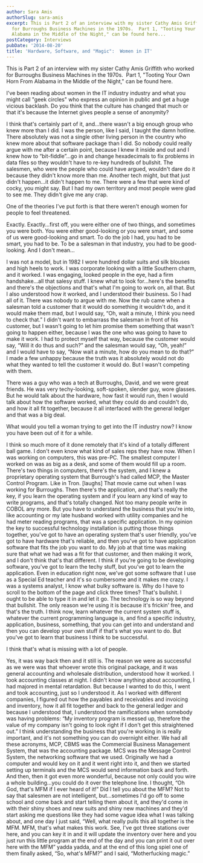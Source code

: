 ```yaml
---
author: Sara Amis
authorSlug: sara-amis
excerpt: This is Part 2 of an interview with my sister Cathy Amis Griffith who worked
  for Burroughs Business Machines in the 1970s.  Part 1, "Tooting Your Own Horn From
  Alabama in the Middle of the Night," can be found here...
postCategory: Interviews
pubDate: '2014-08-20'
title: 'Hardware, Software, and "Magic":  Women in IT'
---
```

This is Part 2 of an interview with my sister Cathy Amis Griffith who worked for Burroughs Business Machines in the 1970s.  Part 1, "Tooting Your Own Horn From Alabama in the Middle of the Night," can be found here.

I've been reading about women in the IT industry industry and what you might call "geek circles" who express an opinion in public and get a huge vicious backlash. Do you think that the culture has changed that much or that it's because the Internet gives people a sense of anonymity?

I think that's certainly part of it, and...there wasn't a big enough group who knew more than I did. I was the person, like I said, I taught the damn hotline. There absolutely was not a single other living person in the country who knew more about that software package than I did. So nobody could really argue with me after a certain point, because I knew it inside and out and I knew how to “bit-fiddle”...go in and change hexadecimals to fix problems in data files so they wouldn't have to re-key hundreds of bullshit. The salesmen, who were the people who could have argued, wouldn't dare do it because they didn't know more than me. Another tech might, but that just didn't happen...it didn't happen to me. There were a few that were kind of cocky, you might say. But I had my own territory and most people were glad to see me. They didn't give me any crap.

One of the theories I've put forth is that there weren't enough women for people to feel threatened.

Exactly. Exactly...first off, you were either one of two things, and sometimes you were both. You were either good-looking or you were smart, and some of us were good-looking and smart. To do the job I had, you had to be smart, you had to be. To be a salesman in that industry, you had to be good-looking. And I don't mean...

I was not a model, but in 1982 I wore hundred dollar suits and silk blouses and high heels to work. I was corporate looking with a little Southern charm, and it worked. I was engaging, looked people in the eye, had a firm handshake...all that salesy stuff. I knew what to look for...here's the benefits and there's the objections and that's what I'm going to work on, all that. But I also understood how it worked, and I understood their business. So I had all of it. There was nobody to argue with me. Now the rub came when a salesman told a customer that it would do something it wouldn't do, and it would make them mad, but I would say, “Oh, wait a minute, I think you need to check that.” I didn't want to embarrass the salesman in front of his customer, but I wasn't going to let him promise them something that wasn't going to happen either, because I was the one who was going to have to make it work. I had to protect myself that way, because the customer would say, “Will it do thus and such?” and the salesman would say, “Oh, yeah!” and I would have to say, “Now wait a minute, how do you mean to do that?” I made a few unhappy because the truth was it absolutely would not do what they wanted to tell the customer it would do. But I wasn't competing with them.

There was a guy who was a tech at Burroughs, David, and we were great friends. He was very techy-looking, soft-spoken, slender guy, wore glasses. But he would talk about the hardware, how fast it would run, then I would talk about how the software worked, what they could do and couldn't do, and how it all fit together, because it all interfaced with the general ledger and that was a big deal.

What would you tell a woman trying to get into the IT industry now? I know you have been out of it for a while.

I think so much more of it done remotely that it's kind of a totally different ball game. I don't even know what kind of sales reps they have now. When I was working on computers, this was pre-PC. The smallest computer I worked on was as big as a desk, and some of them would fill up a room. There's two things in computers, there's the system, and I knew a proprietary operating system that Burrough's had called MCP, the Master Control Program. Like in Tron. [laughs] That movie came out when I was working for Burroughs. Then there's the application, and that's really the key, if you learn the operating system and if you learn any kind of way to write programs, and that's totally changed. Not too many people write in COBOL any more. But you have to understand the business that you're into, like accounting or my late husband worked with utility companies and he had meter reading programs, that was a specific application. In my opinion the key to successful technology installation is putting those things together, you've got to have an operating system that's user friendly, you've got to have hardware that's reliable, and then you've got to have application software that fits the job you want to do. My job at that time was making sure that what we had was a fit for that customer, and then making it work, and I don't think that's that different. I think if you're going to be developing software, you've got to learn the techy stuff, but you've got to learn the application. Even in education right now, we've got some software that I use as a Special Ed teacher and it's so cumbersome and it makes me crazy. I was a systems analyst, I know what bulky software is. Why do I have to scroll to the bottom of the page and click three times? That's bullshit. I ought to be able to type it in and let it go. The technology is so way beyond that bullshit. The only reason we're using it is because it's frickin' free, and that's the truth. I think now, learn whatever the current system stuff is, whatever the current programming language is, and find a specific industry, application, business, something, that you can get into and understand and then you can develop your own stuff if that's what you want to do. But you've got to learn that business I think to be successful.

I think that's what is missing with a lot of people.

Yes, it was way back then and it still is. The reason we were as successful as we were was that whoever wrote this original package, and it was general accounting and wholesale distribution, understood how it worked. I took accounting classes at night. I didn't know anything about accounting, I had majored in mental retardation. But because I wanted to do this, I went and took accounting, just so I understood it. As I worked with different companies, I figured out how the payables and receivables and invoicing and inventory, how it all fit together and back to the general ledger and because I understood that, I understood the ramifications when somebody was having problems: “My inventory program is messed up, therefore the value of my company isn't going to look right if I don't get this straightened out.” I think understanding the business that you're working in is really important, and it's not something you can do overnight either. We had all these acronyms, MCP, CBMS was the Commercial Business Management System, that was the accounting package. MCS was the Message Control System, the networking software that we used. Originally we had a computer and would key on it and it went right into it, and then we started setting up terminals and the MCS would send information back and forth. And then, then it got even more wonderful, because not only could you wire a whole building...you could do it over the telephone line. I thought, “Oh God, that's MFM if I ever heard of it!” Did I tell you about the MFM? Not to say that salesmen are not intelligent, but...sometimes I'd go off to some school and come back and start telling them about it, and they'd come in with their shiny shoes and new suits and shiny new machines and they'd start asking me questions like they had some vague idea what I was talking about, and one day I just said, “Well, what really pulls this all together is the MFM. MFM, that's what makes this work. See, I've got three stations over here, and you can key it in and it will update the inventory over here and you just run this little program at the end of the day and you can print it out over here with the MFM” yadda yadda, and at the end of this long spiel one of them finally asked, “So, what's MFM?” and I said, “Motherfucking magic.”